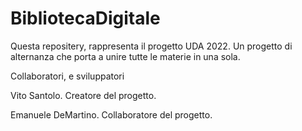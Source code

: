 # BibliotecaDigitale
Questa repositery, rappresenta il progetto UDA 2022. Un progetto di alternanza che porta a unire tutte le materie in una sola.

Collaboratori, e sviluppatori

Vito Santolo. Creatore del progetto.

Emanuele DeMartino. Collaboratore del progetto.

